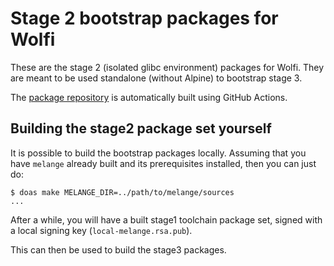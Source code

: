 # Stage 2 bootstrap packages for Wolfi

These are the stage 2 (isolated glibc environment) packages for Wolfi.
They are meant to be used standalone (without Alpine) to bootstrap stage
3.

The [package repository][repo] is automatically built using GitHub Actions.

   [repo]: https://packages.wolfi.dev/bootstrap/stage1

## Building the stage2 package set yourself

It is possible to build the bootstrap packages locally.  Assuming that
you have `melange` already built and its prerequisites installed, then
you can just do:

```shell
$ doas make MELANGE_DIR=../path/to/melange/sources
...
```

After a while, you will have a built stage1 toolchain package set, signed
with a local signing key (`local-melange.rsa.pub`).

This can then be used to build the stage3 packages.
